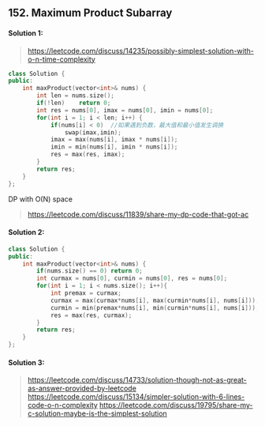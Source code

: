 ## 152. Maximum Product Subarray
#### Solution 1:
> https://leetcode.com/discuss/14235/possibly-simplest-solution-with-o-n-time-complexity

```cpp
class Solution {
public:
    int maxProduct(vector<int>& nums) {
        int len = nums.size();
        if(!len)    return 0;
        int res = nums[0], imax = nums[0], imin = nums[0];
        for(int i = 1; i < len; i++) {
            if(nums[i] < 0)  //如果遇到负数，最大值和最小值发生调换
                swap(imax,imin);
            imax = max(nums[i], imax * nums[i]);
            imin = min(nums[i], imin * nums[i]);
            res = max(res, imax);
        }
        return res;
    }
};
```
DP with O(N) space
> https://leetcode.com/discuss/11839/share-my-dp-code-that-got-ac

#### Solution 2:
```cpp
class Solution {
public:
    int maxProduct(vector<int>& nums) {
        if(nums.size() == 0) return 0;
        int curmax = nums[0], curmin = nums[0], res = nums[0];
        for(int i = 1; i < nums.size(); i++){
            int premax = curmax;
            curmax = max(curmax*nums[i], max(curmin*nums[i], nums[i]));
            curmin = min(premax*nums[i], min(curmin*nums[i], nums[i]));
            res = max(res, curmax);
        }
        return res;
    }
};
```

#### Solution 3:
> https://leetcode.com/discuss/14733/solution-though-not-as-great-as-answer-provided-by-leetcode
> https://leetcode.com/discuss/15134/simpler-solution-with-6-lines-code-o-n-complexity
> https://leetcode.com/discuss/19795/share-my-c-solution-maybe-is-the-simplest-solution
